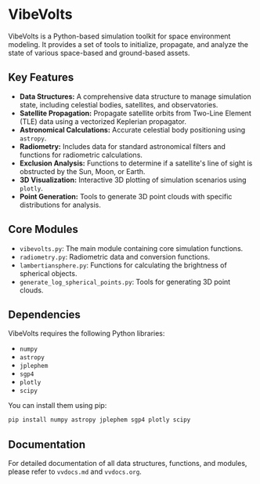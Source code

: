 # VibeVolts

VibeVolts is a Python-based simulation toolkit for space environment modeling. It provides a set of tools to initialize, propagate, and analyze the state of various space-based and ground-based assets.

## Key Features

*   **Data Structures:** A comprehensive data structure to manage simulation state, including celestial bodies, satellites, and observatories.
*   **Satellite Propagation:** Propagate satellite orbits from Two-Line Element (TLE) data using a vectorized Keplerian propagator.
*   **Astronomical Calculations:** Accurate celestial body positioning using `astropy`.
*   **Radiometry:** Includes data for standard astronomical filters and functions for radiometric calculations.
*   **Exclusion Analysis:** Functions to determine if a satellite's line of sight is obstructed by the Sun, Moon, or Earth.
*   **3D Visualization:** Interactive 3D plotting of simulation scenarios using `plotly`.
*   **Point Generation:** Tools to generate 3D point clouds with specific distributions for analysis.

## Core Modules

*   `vibevolts.py`: The main module containing core simulation functions.
*   `radiometry.py`: Radiometric data and conversion functions.
*   `lambertiansphere.py`: Functions for calculating the brightness of spherical objects.
*   `generate_log_spherical_points.py`: Tools for generating 3D point clouds.

## Dependencies

VibeVolts requires the following Python libraries:

*   `numpy`
*   `astropy`
*   `jplephem`
*   `sgp4`
*   `plotly`
*   `scipy`

You can install them using pip:

```bash
pip install numpy astropy jplephem sgp4 plotly scipy
```

## Documentation

For detailed documentation of all data structures, functions, and modules, please refer to `vvdocs.md` and `vvdocs.org`.
